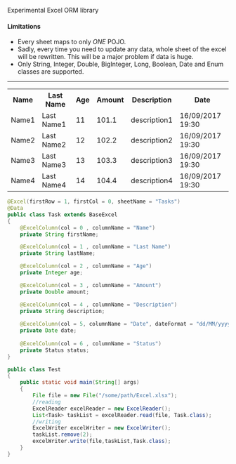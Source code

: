 Experimental Excel ORM library

#### Limitations
* Every sheet maps to only _ONE_ POJO.
* Sadly, every time you need to update any data, whole sheet of the excel will be rewritten. This will be a major problem if data is huge. 
* Only String, Integer, Double, BigInteger, Long, Boolean, Date and Enum classes are supported.


***


<table>
  <tr>
    <th>Name</th>
    <th>Last Name</th>
    <th>Age</th>
    <th>Amount</th>
    <th>Description</th>
    <th>Date</th>
  </tr>
  <tr>
    <td>Name1</td>
    <td>Last Name1</td>
    <td>11</td>
    <td>101.1</td>
    <td>description1</td>
    <td>16/09/2017 19:30</td>
  </tr>
  <tr>
    <td>Name2</td>
    <td>Last Name2</td>
    <td>12</td>
    <td>102.2</td>
    <td>description2</td>
    <td>16/09/2017 19:30</td>
  </tr>
  <tr>
    <td>Name3</td>
    <td>Last Name3</td>
    <td>13</td>
    <td>103.3</td>
    <td>description3</td>
    <td>16/09/2017 19:30</td>
  </tr>
  <tr>
    <td>Name4</td>
    <td>Last Name4</td>
    <td>14</td>
    <td>104.4</td>
    <td>description4</td>
    <td>16/09/2017 19:30</td>
  </tr>
</table>


```java
@Excel(firstRow = 1, firstCol = 0, sheetName = "Tasks")
@Data
public class Task extends BaseExcel
{
    @ExcelColumn(col = 0 , columnName = "Name")
    private String firstName;

    @ExcelColumn(col = 1 , columnName = "Last Name")
    private String lastName;

    @ExcelColumn(col = 2 , columnName = "Age")
    private Integer age;

    @ExcelColumn(col = 3 , columnName = "Amount")
    private Double amount;

    @ExcelColumn(col = 4 , columnName = "Description")
    private String description;
    
    @ExcelColumn(col = 5, columnName = "Date", dateFormat = "dd/MM/yyyy HH:mm")
    private Date date;
    
    @ExcelColumn(col = 6 , columnName = "Status")
    private Status status;
}
```

```java
public class Test
{
    public static void main(String[] args)
    {
        File file = new File("/some/path/Excel.xlsx");
        //reading
        ExcelReader excelReader = new ExcelReader();
        List<Task> taskList = excelReader.read(file, Task.class);
        //writing
        ExcelWriter excelWriter = new ExcelWriter();
        taskList.remove(2);
        excelWriter.write(file,taskList,Task.class);
    }
}
```